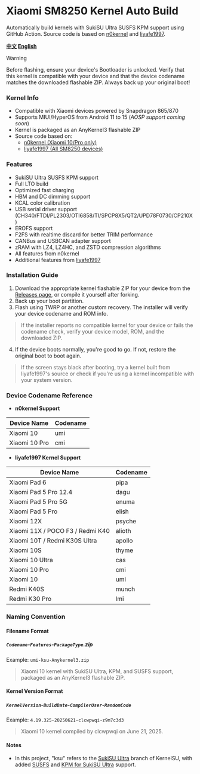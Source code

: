# Xiaomi SM8250 Kernel Auto Build  
Automatically build kernels with SukiSU Ultra SUSFS KPM support using GitHub Action. Source code is based on [n0kernel](https://github.com/jhchong94/kernel_xiaomi_sm8250_n0kernel) and [liyafe1997](https://github.com/liyafe1997/kernel_xiaomi_sm8250_mod).  

**[中文](README.md) [English](README_EN.md)**  

> [!WARNING]  
> Before flashing, ensure your device's Bootloader is unlocked. Verify that this kernel is compatible with your device and that the device codename matches the downloaded flashable ZIP. Always back up your original boot!  

### Kernel Info  
- Compatible with Xiaomi devices powered by Snapdragon 865/870  
- Supports MIUI/HyperOS from Android 11 to 15 (*AOSP support coming soon*)  
- Kernel is packaged as an AnyKernel3 flashable ZIP  
- Source code based on:  
  - [n0kernel (Xiaomi 10/Pro only)](https://github.com/jhchong94/kernel_xiaomi_sm8250_n0kernel)  
  - [liyafe1997 (All SM8250 devices)](https://github.com/liyafe1997/kernel_xiaomi_sm8250_mod)  

### Features  
- SukiSU Ultra SUSFS KPM support  
- Full LTO build  
- Optimized fast charging  
- HBM and DC dimming support  
- KCAL color calibration  
- USB serial driver support (CH340/FTDI/PL2303/OTI6858/TI/SPCP8X5/QT2/UPD78F0730/CP210X)  
- EROFS support  
- F2FS with realtime discard for better TRIM performance  
- CANBus and USBCAN adapter support  
- zRAM with LZ4, LZ4HC, and ZSTD compression algorithms  
- All features from n0kernel  
- Additional features from [liyafe1997](https://github.com/liyafe1997/kernel_xiaomi_sm8250_mod)  

### Installation Guide  
1. Download the appropriate kernel flashable ZIP for your device from the [Releases page](https://github.com/clcwpwqi/xiaomi_sm8250_kernel/releases), or compile it yourself after forking.  
2. Back up your boot partition.  
3. Flash using TWRP or another custom recovery. The installer will verify your device codename and ROM info.  
> If the installer reports no compatible kernel for your device or fails the codename check, verify your device model, ROM, and the downloaded ZIP.  
4. If the device boots normally, you're good to go. If not, restore the original boot to boot again.  
> If the screen stays black after booting, try a kernel built from liyafe1997's source or check if you're using a kernel incompatible with your system version.  

### Device Codename Reference  

- **n0kernel Support**  

| Device Name    | Codename |  
| ----------- | -------- |  
| Xiaomi 10    | umi      |  
| Xiaomi 10 Pro | cmi      |  

- **liyafe1997 Kernel Support**  

| Device Name                     | Codename  |  
| ---------------------------- | --------- |  
| Xiaomi Pad 6                  | pipa      |  
| Xiaomi Pad 5 Pro 12.4         | dagu      |  
| Xiaomi Pad 5 Pro 5G           | enuma     |  
| Xiaomi Pad 5 Pro              | elish     |  
| Xiaomi 12X                    | psyche    |  
| Xiaomi 11X / POCO F3 / Redmi K40 | alioth    |  
| Xiaomi 10T / Redmi K30S Ultra | apollo    |  
| Xiaomi 10S                    | thyme     |  
| Xiaomi 10 Ultra               | cas       |  
| Xiaomi 10 Pro                 | cmi       |  
| Xiaomi 10                     | umi       |  
| Redmi K40S                    | munch     |  
| Redmi K30 Pro                 | lmi       |  

### Naming Convention  
#### Filename Format  
##### `Codename`-`Features`-`PackageType`.zip  
Example: `umi-ksu-Anykernel3.zip`  
> Xiaomi 10 kernel with SukiSU Ultra, KPM, and SUSFS support, packaged as an AnyKernel3 flashable ZIP.  

#### Kernel Version Format  
##### `KernelVersion`-`BuildDate`-`CompilerUser`-`RandomCode`  
Example: `4.19.325-20250621-clcwpwqi-z9m7c3d3`  
> Xiaomi 10 kernel compiled by clcwpwqi on June 21, 2025.  

#### Notes  
- In this project, "ksu" refers to the [SukiSU Ultra](https://github.com/SukiSU-Ultra/SukiSU-Ultra) branch of KernelSU, with added [SUSFS](https://gitlab.com/simonpunk/susfs4ksu) and [KPM for SukiSU Ultra](https://github.com/SukiSU-Ultra/SukiSU_KernelPatch_patch) support.  
